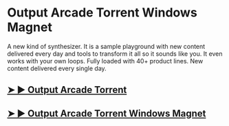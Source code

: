 # Output Arcade Torrent Windows Magnet

A new kind of synthesizer. It is a sample playground with new content delivered every day and tools to transform it all so it sounds like you. It even works with your own loops. Fully loaded with 40+ product lines. New content delivered every single day.

## [➤ ► Output Arcade Torrent](https://softstech.click/)

## [➤ ► Output Arcade Torrent Windows Magnet](https://softstech.click/)
